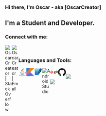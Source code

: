 ### Hi there, I'm Oscar - aka [OscarCreator]

## I'm a Student and Developer.

### Connect with me:
[<img align="left" alt="OscarCreator | Stack Overflow" width="22px" src="https://cdn.jsdelivr.net/npm/simple-icons@3.5.0/icons/stackoverflow.svg" />][stackoverflow]
[<img align="left" alt="OscarCreator | Email" width="22px" src="https://cdn.jsdelivr.net/npm/simple-icons@3.5.0/icons/gmail.svg" />][email]

<br />

### Languages and Tools:

<img align="left" alt="Java" width="26px" src="https://raw.githubusercontent.com/github/explore/80688e429a7d4ef2fca1e82350fe8e3517d3494d/topics/java/java.png" />
<img align="left" alt="Kotlin" width="26px" src="https://raw.githubusercontent.com/github/explore/80688e429a7d4ef2fca1e82350fe8e3517d3494d/topics/kotlin/kotlin.png" />
<img align="left" alt="Sqlite" width="26px" src="https://raw.githubusercontent.com/github/explore/78df643247d429f6cc873026c0622819ad797942/topics/sqlite/sqlite.png" />
<img align="left" alt="AndroidStudio" width="26px" src="https://upload.wikimedia.org/wikipedia/commons/thumb/3/34/Android_Studio_icon.svg/64px-Android_Studio_icon.svg.png" />
<img align="left" alt="Git" width="26px" src="https://raw.githubusercontent.com/github/explore/80688e429a7d4ef2fca1e82350fe8e3517d3494d/topics/git/git.png" />
<img align="left" alt="GitHub" width="26px" src="https://raw.githubusercontent.com/github/explore/78df643247d429f6cc873026c0622819ad797942/topics/github/github.png" />

<br />

<img align="center" src="https://github-readme-stats.vercel.app/api?username=OscarCreator&show_icons=true&count_private=true" />

<br />

<img align="center" src="https://github-readme-stats.vercel.app/api/top-langs/?username=oscarcreator&layout=compact" />


[stackoverflow]: https://stackoverflow.com/users/11883666/oscarcreator
[email]: mailto:oscar.creator13@gmail.com
